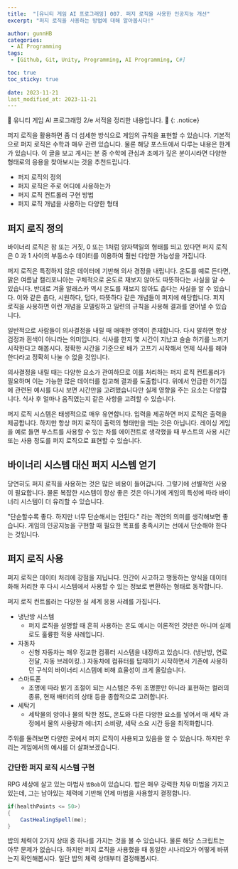 ```yaml
---
title:  "[유니티 게임 AI 프로그래밍] 007. 퍼지 로직을 사용한 인공지능 개선"
excerpt: "퍼지 로직을 사용하는 방법에 대해 알아봅시다!"

author: gunnHB
categories: 
 - AI Programming
tags: 
 - [Github, Git, Unity, Programming, AI Programming, C#]

toc: true
toc_sticky: true
 
date: 2023-11-21
last_modified_at: 2023-11-21
---
```


🔔 유니티 게임 AI 프로그래밍 2/e 서적을 정리한 내용입니다. 🔔
{: .notice}

<div class="notice--info" markdown="1">
퍼지 로직을 활용하면 좀 더 섬세한 방식으로 게임의 규칙을 표현할 수 있습니다.
기본적으로 퍼지 로직은 수학과 매우 관련 있습니다. 물론 해당 포스트에서 다루는
내용은 한계가 있습니다. 이 글을 보고 계시는 분 중 수학에 관심과 조예가 깊은 
분이시라면 다양한 형태로의 응용을 찾아보시는 것을 추천드립니다.

- 퍼지 로직의 정의
- 퍼지 로직은 주로 어디에 사용하는가
- 퍼지 로직 컨트롤러 구현 방법
- 퍼지 로직 개념을 사용하는  다양한 형태
</div>

## 퍼지 로직 정의
바이너리 로직은 참 또는 거짓, 0 또는 1처럼 양자택일의 형태를 띄고 있다면
퍼지 로직은 0 과 1 사이의 부동소수 데이터를 이용하여 훨씬 다양한 가능성을 가집니다.

퍼지 로직은 특정하지 않은 데이터에 기반해 의사 경정을 내립니다. 온도를 예로 든다면,
맑은 여름날 캘리포니아는 구체적으로 온도르 재보지 않아도 따뜻하다는 사실을 알 수 있습니다.
반대로 겨울 알래스카 역시 온도를 재보지 않아도 춥다는 사실을 알 수 있습니다. 이와 같은
춥다, 시원하다, 덥다, 따뜻하다 같은 개념들이 퍼지에 해당합니다. 퍼지 로직을 사용하면
이런 개념을 모델링하고 일련의 규칙을 사용해 결과를 얻어낼 수 있습니다.

일반적으로 사람들이 의사결정을 내릴 때 애매한 영역이 존재합니다. 다시 말하면
항상 검정과 흰색이 아니라는 의미입니다. 식사를 한지 몇 시간이 지났고 슬슬 허기를
느끼기 시작한다고 해봅시다. 정확한 시간을 기준으로 배가 고프기 시작해서 언제 식사를
해야한다라고 정확히 나눌 수 없을 것입니다.

의사결정을 내릴 때는 다양한 요소가 관여하므로 이를 처리하는 퍼지 로직 컨트롤러가 필요하며
이는 가능한 많은 데이터를 참고해 결과를 도출합니다. 위에서 언급한 허기짐에 관련된 예시를
다시 보면 시간만을 고려했습니다만 실제 영향을 주는 요소는 다양합니다. 식사 후 얼마나
움직였는지 같은 사항을 고려할 수 있습니다.

퍼지 로직 시스템은 태생적으로 매우 유연합니다. 입력을 제공하면 퍼지 로직은 출력을 제공합니다.
하지만 항상 퍼지 로직이 출력의 형태만을 띄는 것은 아닙니다. 레이싱 게임을 예로 들면
부스트를 사용할 수 있는 차를 에이전트로 생각했을 때 부스트의 사용 시간 또는 사용 정도를
퍼지 로직으로 표현할 수 있습니다.

## 바이너리 시스템 대신 퍼지 시스템 얻기
당연히도 퍼지 로직을 사용하는 것은 많은 비용이 들어갑니다. 그렇기에 선별적인 사용이 필요합니다.
물론 복잡한 시스템이 항상 좋은 것은 아니기에 게임의 특성에 따라 바이너리 시스템이 더 유리할 수 있습니다.

"단순할수록 좋다. 하지만 너무 단순해서는 안된다." 라는 격언의 의미를 생각해보면 좋습니다.
게임의 인공지능을 구현할 때 필요한 목표를 충족시키는 선에서 단순해야 한다는 것입니다.

## 퍼지 로직 사용
퍼지 로직은 데이터 처리에 강점을 지닙니다. 인간이 사고하고 행동하는 양식을 데이터화해 처리한 후
다시 시스템에서 사용할 수 있는 정보로 변환하는 형태로 동작합니다.

퍼지 로직 컨트롤러는 다양한 실 세계 응용 사례를 가집니다.

- 냉난방 시스템
    - 퍼지 로직을 설명할 때 흔히 사용하는 온도 예시는 이론적인 것만은 아니며 실제로도 훌륭한 적용 사례입니다.
- 자동차
    - 신형 자동차는 매우 정교한 컴퓨터 시스템을 내장하고 있습니다. (냉난방, 연료 전달, 자동 브레이킹..)
      자동차에 컴퓨터를 탑재하기 시작하면서 기존에 사용하던 구식의 바이너리 시스템에 비해
      효율성이 크게 올랐습니다.
- 스마트폰
    - 조명에 따라 밝기 조절이 되는 시스템은 주위 조명뿐만 아니라 표현하는 컬러의 종류, 현재 배터리의 상태 등을
      종합적으로 고려합니다.
- 세탁기
    - 세탁물의 양이나 물의 탁한 정도, 온도와 다른 다양한 요소를 넣어서 매 세탁 과정에서 물의 사용량과
      에너지 소비량, 세탁 소요 시간 등을 최적화합니다.

주위를 둘려보면 다양한 곳에서 퍼지 로직이 사용되고 있음을 알 수 있습니다. 하지만 우리는
게임에서의 예시를 더 살펴보겠습니다.

### 간단한 퍼지 로직 시스템 구현
RPG 세상에 살고 있는 마법사 `밥Bob`이 있습니다. 밥은 매우 강력한 치유 마법을 가지고 있는데,
그는 남아있는 체력에 기반해 언제 마법을 사용할지 결정합니다.

```c#
if(healthPoints <= 50>)
{
    CastHealingSpell(me);
}
```

밥의 체력이 2가지 상태 중 하나를 가지는 것을 볼 수 있습니다. 물론 해당 스크립트는 아무 문제가 없습니다.
하지만 퍼지 로직을 사용했을 때 동일한 시나리오가 어떻게 바뀌는지 확인해봅시다. 일단 밥의 체력 상태부터 결정해봅시다.

